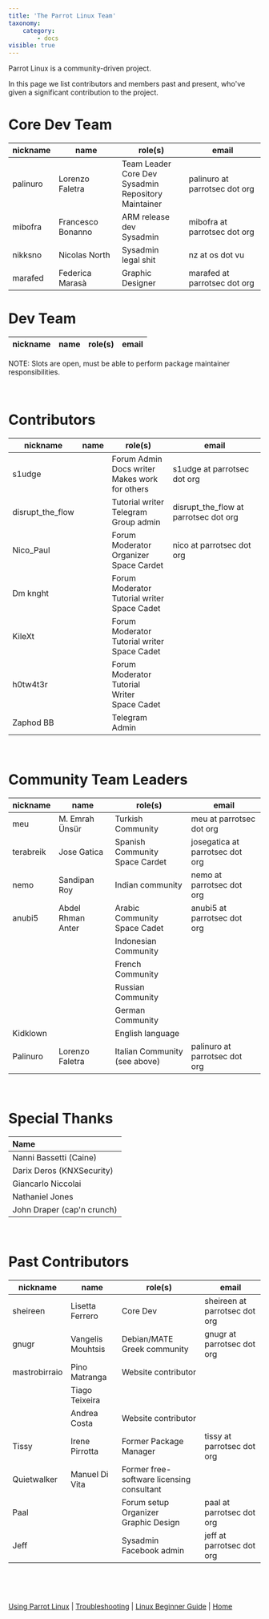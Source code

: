 ```yaml
---
title: 'The Parrot Linux Team'
taxonomy:
    category:
        - docs
visible: true
---
```


Parrot Linux is a community-driven project.

In this page we list contributors and members past and present, who've given a significant contribution to the project.


# Core Dev Team

| nickname         |         name          |                             role(s)                             |           email              |
| ---------------- | --------------------- | --------------------------------------------------------------- | ---------------------------- |
| palinuro         | Lorenzo Faletra       | Team Leader<br>Core Dev<br>Sysadmin<br>Repository Maintainer    | palinuro at parrotsec dot org|
| mibofra          | Francesco Bonanno     | ARM release dev<br>Sysadmin                                     | mibofra at parrotsec dot org |
| nikksno          | Nicolas North         | Sysadmin<br>legal shit                                          |      nz at os dot vu         |
| marafed          | Federica Marasà       | Graphic Designer                                                | marafed at parrotsec dot org |
    

# Dev Team

| nickname     |         name          |                             role(s)                             |           email              |
| ------------ | --------------------- | --------------------------------------------------------------- | ---------------------------- |

NOTE: Slots are open, must be able to perform package maintainer responsibilities.


&nbsp;

# Contributors

|  nickname        |         name          |                             role(s)                             |           email              |
| ---------------- | --------------------- | --------------------------------------------------------------- | ---------------------------- |
|    s1udge        |                       | Forum Admin <br> Docs writer <br> Makes work for others         | s1udge at parrotsec dot org  |
| disrupt_the_flow |                       | Tutorial writer <br> Telegram Group admin                    | disrupt_the_flow at parrotsec dot org |
| Nico_Paul        |                       | Forum Moderator <br>Organizer<br>Space Cardet                   | nico at parrotsec dot org  |               
| Dm knght         |                       | Forum Moderator <br> Tutorial writer <br> Space Cadet           |                              |
| KileXt           |                       | Forum Moderator <br> Tutorial writer <br> Space Cadet           |                              |
| h0tw4t3r         |                       | Forum Moderator <br> Tutorial Writer <br> Space Cadet           |                              | 
| Zaphod BB        |                       | Telegram Admin                                                  |                              |

&nbsp;

# Community Team Leaders
|  nickname        |         name          |                             role(s)                             |           email              |
| ---------------- | --------------------- | --------------------------------------------------------------- | ---------------------------- |
| meu              | M. Emrah Ünsür        | Turkish Community                                               | meu at parrotsec dot org     |
| terabreik        | Jose Gatica           | Spanish Community <br> Space Cardet                            | josegatica at parrotsec dot org |
| nemo             | Sandipan Roy          | Indian community                                                | nemo at parrotsec dot org    |
| anubi5           | Abdel Rhman Anter     | Arabic Community<br>Space Cadet                                 | anubi5 at parrotsec dot org  |
|                  |                       |  Indonesian Community                                           | |
|                  |                       |  French Community                                               | |
|                  |                       |  Russian Community                                              | |
|                  |                       |  German Community                                               | |
| Kidklown         |                       |  English language                                               | |
| Palinuro         | Lorenzo Faletra       |  Italian Community (see above)                                  | palinuro at parrotsec dot org |

&nbsp;

# Special Thanks

|          Name         |
|:----------------------|
| Nanni Bassetti (Caine)|
| Darix Deros (KNXSecurity)|
| Giancarlo Niccolai    |
| Nathaniel Jones       |
| John Draper (cap'n crunch)|

&nbsp;

# Past Contributors

|  nickname        |         name          |                             role(s)                             |           email              |
| ---------------- | --------------------- | --------------------------------------------------------------- | ---------------------------- |
| sheireen         | Lisetta Ferrero       | Core Dev                                                        | sheireen at parrotsec dot org |
| gnugr            | Vangelis Mouhtsis     | Debian/MATE<br>Greek community                                  | gnugr at parrotsec dot org   |
| mastrobirraio    | Pino Matranga         | Website contributor   | |
|                  | Tiago Teixeira        | | |
|                  | Andrea Costa          | Website contributor   | |
| Tissy            | Irene Pirrotta        | Former Package Manager                                          |  tissy at parrotsec dot org  |
| Quietwalker      | Manuel Di Vita        | Former free-software licensing consultant | |
| Paal             |                       | Forum setup <br>Organizer<br>Graphic Design                     |   paal at parrotsec dot org  |
| Jeff             |                       | Sysadmin<br>Facebook admin                                      |   jeff at parrotsec dot org  |

&nbsp;

&nbsp;

[Using Parrot Linux](https://www.parrotsec.org/docs/info/start/) | [Troubleshooting](https://www.parrotsec.org/docs/trbl/start/) | [Linux Beginner Guide](https://www.parrotsec.org/docs/library/lbg-basics/) | [Home](https://www.parrotsec.org/docs/)